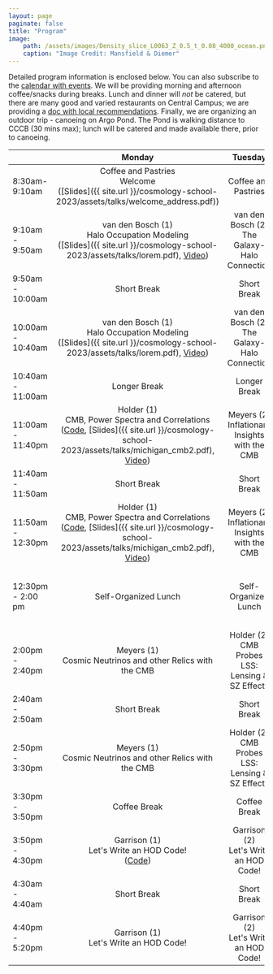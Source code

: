 ```yaml
---
layout: page
paginate: false
title: "Program"
image:
    path: /assets/images/Density_slice_L0063_Z_0.5_t_0.08_4000_ocean.png
    caption: "Image Credit: Mansfield & Diemer"
---
```


Detailed program information is enclosed below. You can also subscribe to the [calendar with events](https://calendar.google.com/calendar/embed?src=c_309c07f23260af54e51cf9252b01a3793dd9d53a86601722d36605ef272db88b%40group.calendar.google.com&ctz=America%2FNew_York). We will be providing morning and afternoon coffee/snacks during breaks. Lunch and dinner will *not* be catered, but there are many good and varied restaurants on Central Campus; we are providing a [doc with local recommendations](https://docs.google.com/document/d/1m9LPu9BdRdXluJlyFg-gHIzmNICdsXhO/edit?usp=sharing&ouid=107916546578111437896&rtpof=true&sd=true). Finally, we are organizing an outdoor trip - canoeing on Argo Pond. The Pond is walking distance to CCCB (30 mins max); lunch will be catered and made available there, prior to canoeing.

&nbsp; |Monday | Tuesday | Wednesday | Thursday | Friday
-------|:-----:|:-----:|:-----:|:-----:|:-----:
8:30am- 9:10am | Coffee and Pastries <br> Welcome <br> ([Slides]({{ site.url }}/cosmology-school-2023/assets/talks/welcome_address.pdf))| Coffee and Pastries | Coffee and Pastries | Coffee and Pastries | Coffee and Pastries
9:10am - 9:50am | van den Bosch (1) <br> Halo Occupation Modeling <br> ([Slides]({{ site.url }}/cosmology-school-2023/assets/talks/lorem.pdf), [Video](https://www.youtube.com/watch?v=KwfFp9b7tBM)) | van den Bosch (2) <br> The Galaxy-Halo Connection | Bernstein (1) <br> Weak Gravitational Lensing:  Theory | Ferreira (1) <br> Dark Matter Models | Gluscevic (1) <br> Cosmological Probes  of Dark Matter
9:50am - 10:00am | Short Break | Short Break | Short Break | Short Break | Short Break
10:00am - 10:40am | van den Bosch (1) <br> Halo Occupation Modeling <br> ([Slides]({{ site.url }}/cosmology-school-2023/assets/talks/lorem.pdf), [Video](https://www.youtube.com/watch?v=KwfFp9b7tBM)) | van den Bosch (2) <br> The Galaxy-Halo Connection | Bernstein (1) <br> Weak Gravitational Lensing:  Theory | Ferreira (1) <br> Dark matter Models | Gluscevic (1) <br> Cosmological Probes of Dark Matter
10:40am - 11:00am | Longer Break | Longer Break | Longer Break | Longer Break | Longer Break
11:00am - 11:40pm | Holder (1) <br> CMB, Power Spectra and Correlations <br> ([Code](https://colab.research.google.com/drive/1eTdIY2EUTv1WDJIHs_vdOZ3dsVQV8mXa?usp=sharing), [Slides]({{ site.url }}/cosmology-school-2023/assets/talks/michigan_cmb2.pdf), [Video](https://www.youtube.com/watch?v=biMk2WkntJ0)) | Meyers (2) <br> Inflationary Insights with the CMB | Ishida (1) <br> Can ML Solve my Problem? | Bernstein (2) <br> Weak Gravitational Lensing: Measurements | Pogosian (2) Dark Energy and Modified Gravity
11:40am - 11:50am | Short Break | Short Break | Short Break | Short Break | Short Break
11:50am - 12:30pm | Holder (1) <br> CMB, Power Spectra and Correlations <br> ([Code](https://colab.research.google.com/drive/1eTdIY2EUTv1WDJIHs_vdOZ3dsVQV8mXa?usp=sharing), [Slides]({{ site.url }}/cosmology-school-2023/assets/talks/michigan_cmb2.pdf), [Video](https://www.youtube.com/watch?v=biMk2WkntJ0)) | Meyers (2) <br> Inflationary Insights with the CMB | Ishida (1) <br> Can ML Solve my Problem? | Bernstein (2) <br> Weak Gravitational Lensing: Measurements | Pogosian (2) <br> Dark Energy and Modified Gravity
12:30pm - 2:00 pm | Self-Organized Lunch | Self-Organized Lunch | Kayaking Trip with Lunch Boxes Waiting for Pickup | Self-Organized Lunch | Self-Organized Lunch
2:00pm - 2:40pm | Meyers (1) <br> Cosmic Neutrinos and other Relics with the CMB | Holder (2) <br> CMB Probes LSS: Lensing & SZ Effects | Kayaking Trip | Pogosian (1) <br> Dark Energy and Modified Gravity | Ferreira (2) <br> Dark Matter Models
2:40am - 2:50am | Short Break | Short Break | Kayaking Trip | Short Break | Short Break
2:50pm - 3:30pm | Meyers (1) <br> Cosmic Neutrinos and other Relics with the CMB | Holder (2) <br> CMB Probes LSS: Lensing & SZ Effects | Kayaking Trip | Pogosian (1) <br> Dark Energy and Modified Gravity | Ferreira (2) <br> Dark Matter Models
3:30pm - 3:50pm | Coffee Break | Coffee Break | Kayaking Trip | Coffee Break | Coffee Break
3:50pm - 4:30pm | Garrison (1) <br> Let's Write an HOD Code! <br> ([Code](https://colab.research.google.com/drive/1WuKCpfvWUbpb-nyx00NIASd2Rf7Dt0JK?usp=sharing)) | Garrison (2) <br> Let's Write an HOD Code! | Kayaking Trip | Ishida (2) <br> Human in the Loop:  Active Learning for Astronomy | Gluscevic (2) <br> Cosmological Probes  of Dark Matter
4:30am - 4:40am | Short Break | Short Break | Kayaking Trip | Short Break | Short Break
4:40pm - 5:20pm | Garrison (1) <br> Let's Write an HOD Code! | Garrison (2) <br> Let's Write an HOD Code! | Kayaking Trip | Ishida (2) Human in the Loop: Active Learning for Astronomy | Gluscevic (2) <br> Cosmological Probes of Dark Matter
